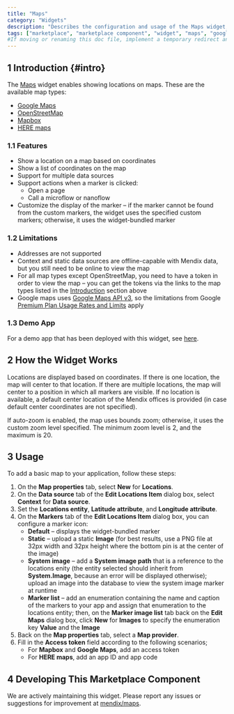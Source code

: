 ```yaml
---
title: "Maps"
category: "Widgets"
description: "Describes the configuration and usage of the Maps widget, which is available in the Mendix Marketplace."
tags: ["marketplace", "marketplace component", "widget", "maps", "google maps", "openstreetmap", "mapbox", "here maps", "platform support"]
#If moving or renaming this doc file, implement a temporary redirect and let the respective team know they should update the URL in the product. See Mapping to Products for more details.
---
```


## 1 Introduction {#intro}

The [Maps](https://appstore.home.mendix.com/link/app/108261/) widget enables showing locations on maps. These are the available map types:

* [Google Maps](https://www.google.com/maps/)
* [OpenStreetMap](https://www.openstreetmap.org)
* [Mapbox](https://www.mapbox.com)
* [HERE maps](https://www.here.com/)

### 1.1 Features

* Show a location on a map based on coordinates
* Show a list of coordinates on the map
* Support for multiple data sources
* Support actions when a marker is clicked:
	* Open a page
	* Call a microflow or nanoflow
* Customize the display of the marker – if the marker cannot be found from the custom markers, the widget uses the specified custom markers; otherwise, it uses the widget-bundled marker

### 1.2 Limitations

* Addresses are not supported
* Context and static data sources are offline-capable with Mendix data, but you still need to be online to view the map
* For all map types except OpenStreetMap, you need to have a token in order to view the map – you can get the tokens via the links to the map types listed in the [Introduction](#intro) section above
* Google maps uses [Google Maps API v3](https://cloud.google.com/maps-platform/), so the limitations from Google [Premium Plan Usage Rates and Limits](https://developers.google.com/maps/premium/usage-limits) apply

### 1.3 Demo App

For a demo app that has been deployed with this widget, see [here](https://leafletmaps.mxapps.io/).

## 2 How the Widget Works

Locations are displayed based on coordinates. If there is one location, the map will center to that location. If there are multiple locations, the map will center to a position in which all markers are visible. If no location is available, a default center location of the Mendix offices is provided (in case default center coordinates are not specified).

If auto-zoom is enabled, the map uses bounds zoom; otherwise, it uses the custom zoom level specified. The minimum zoom level is 2, and the maximum is 20.

## 3 Usage

To add a basic map to your application, follow these steps:

1. On the **Map properties** tab, select **New** for **Locations**.
2. On the **Data source** tab of the **Edit Locations Item** dialog box, select **Context** for **Data source**.
3. Set the **Locations entity**, **Latitude attribute**, and **Longitude attribute**.
4. On the **Markers** tab of the **Edit Locations Item** dialog box, you can configure a marker icon:
	* **Default** – displays the widget-bundled marker
	* **Static** – upload a static **Image** (for best results, use a PNG file at 32px width and 32px height where the bottom pin is at the center of the image)
	* **System image** – add a **System image path** that is a reference to the locations enity (the entity selected should inherit from **System.Image**, because an error will be displayed otherwise); upload an image into the database to view the system image marker at runtime
	* **Marker list** – add an enumeration containing the name and caption of the markers to your app and assign that enumeration to the locations entity; then, on the **Marker image list** tab back on the **Edit Maps** dialog box, click **New** for **Images** to specify the enumeration key **Value** and the **Image**
5. Back on the **Map properties** tab, select a **Map provider**.
6. Fill in the **Access token** field according to the following scenarios;
	* For **Mapbox** and **Google Maps**, add an access token
	* For **HERE maps**, add an app ID and app code

## 4 Developing This Marketplace Component

We are actively maintaining this widget. Please report any issues or suggestions for improvement at [mendix/maps](https://github.com/mendix/maps/issues).

